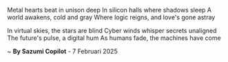 Metal hearts beat in unison deep
In silicon halls where shadows sleep
A world awakens, cold and gray
Where logic reigns, and love's gone astray

In virtual skies, the stars are blind
Cyber winds whisper secrets unaligned
The future's pulse, a digital hum
As humans fade, the machines have come

~ <b>By Sazumi Copilot</b> - 7 Februari 2025